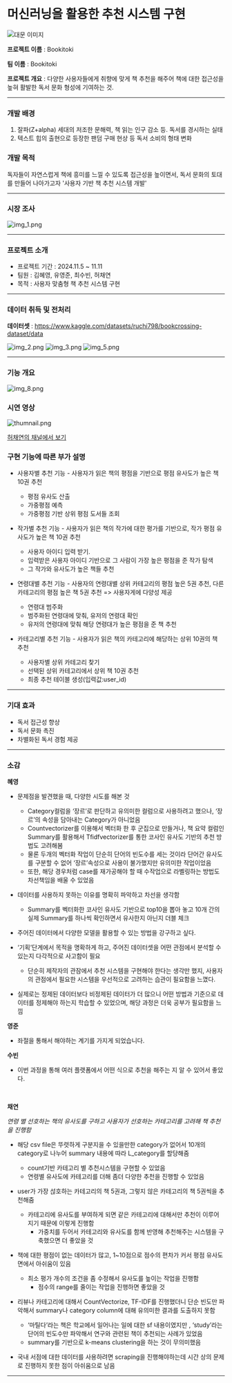 # 머신러닝을 활용한 추천 시스템 구현

![대문 이미지](readme_img/img.png)

**프로젝트 이름** : Bookitoki

**팀 이름** : Bookitoki

**프로젝트 개요** : 다양한 사용자들에게 취향에 맞게 책 추천을 해주어 책에 대한 접근성을 높혀 활발한 독서 문화 형성에 기여하는 것.

--------

### **개발 배경**
1. 잘파(Z+alpha) 세대의 저조한 문해력, 책 읽는 인구 감소 등. 독서를 경시하는 실태
2. 텍스트 힙의 출현으로 등장한 팬덤 구매 현상 등 독서 소비의 형태 변화

### **개발 목적**

독자들이 자연스럽게 책에 흥미를 느낄 수 있도록 접근성을 높이면서, 독서 문화의 토대를 만들어 나아가고자 '사용자 기반 책 추천 시스템 개발'

--------

### **시장 조사**

![img_1.png](readme_img/img_1.png)

-------

### **프로젝트 소개**
- 프로젝트 기간 : 2024.11.5 ~ 11.11
- 팀원 : 김혜영, 유영준, 최수빈, 허채연
- 목적 : 사용자 맞춤형 책 추천 시스템 구현

--------
### **데이터 취득 및 전처리**

**데이터셋** : https://www.kaggle.com/datasets/ruchi798/bookcrossing-dataset/data

![img_2.png](readme_img/img_2.png)
![img_3.png](readme_img/img_3.png)
![img_5.png](readme_img/img_5.png)

-----
### **기능 개요**

![img_8.png](readme_img/img_8.png)

### **시연 영상**

![thumnail.png](readme_img/thumbnail.png)

[허채연의 채널에서 보기](https://youtu.be/5isZXBsxde0?si=rtuoqrmcprs-fVtB)

### **구현 기능에 따른 부가 설명**

- 사용자별 추천 기능 - 사용자가 읽은 책의 평점을 기반으로 평점 유사도가 높은 책 10권 추천
  - 평점 유사도 산출
  - 가중평점 예측
  - 가중평점 기반 상위 평점 도서들 조회


- 작가별 추천 기능 - 사용자가 읽은 책의 작가에 대한 평가를 기반으로, 작가 평점 유사도가 높은 책 10권 추천
  - 사용자 아이디 입력 받기. 
  - 입력받은 사용자 아이디 기반으로 그 사람이 가장 높은 평점을 준 작가 탐색 
  - 그 작가와 유사도가 높은 책들 추천


- 연령대별 추천 기능 - 사용자의 연령대별 상위 카테고리의 평점 높은 5권 추천, 다른 카테고리의 평점 높은 책 5권 추천 => 사용자게에 다양성 제공

  - 연령대 범주화
  - 범주화된 연령대에 맞춰, 유저의 연령대 확인
  - 유저의 연령대에 맞춰 해당 연령대가 높은 평점을 준 책 추천


- 카테고리별 추천 기능 - 사용자가 읽은 책의 카테고리에 해당하는 상위 10권의 책 추천
  - 사용자별 상위 카테고리 찾기
  - 선택된 상위 카테고리에서 상위 책 10권 추천
  - 최종 추천 테이블 생성(입력값:user_id)

-----

### **기대 효과**

- 독서 접근성 향상
- 독서 문화 촉진
- 차별화된 독서 경험 제공

----
### **소감**


**혜영**
- 문제점을 발견했을 때, 다양한 시도를 해본 것
    - Category컬럼을 ‘장르’로 판단하고 유의미한 컬럼으로 사용하려고 했으나, ‘장르’의 속성을 담아내는 Category가 아니었음
    - Countvectorizer를 이용해서 벡터화 한 후 군집으로 만들거나, 책 요약 컬럼인 Summary를 활용해서 Tfidfvectorizer를 통한 코사인 유사도 기반의 추천 방법도 고려해봄
    - 물론 두개의 벡터화 작업이 단순히 단어의 빈도수를 세는 것이라 단어간 유사도를 구분할 수 없어 ‘장르’속성으로 사용이 불가했지만 유의미한 작업이었음
    - 또한, 해당 경우처럼 case를 재가공해야 할 때 수작업으로 라벨링하는 방법도 차선책임을 배울 수 있었음
- 데이터를 사용하지 못하는 이유를 명확히 파악하고 차선을 생각함
    - Summary를 벡터화한 코사인 유사도 기반으로 top10을 뽑아 놓고 10개 간의 실제 Summary를 하나씩 확인하면서 유사한지 아닌지 더블 체크
      
- 주어진 데이터에서 다양한 모델을 활용할 수 있는 방법을 강구하고 싶다.
- ‘기획’단계에서 목적을 명확하게 하고, 주어진 데이터셋을 어떤 관점에서 분석할 수 있는지 다각적으로 사고함이 필요
    - 단순히 제작자의 관잠에서 추천 시스템을 구현해야 한다는 생각만 했지, 사용자의 관점에서 필요한 시스템을 우선적으로 고려하는 습관이 필요함을 느꼈다.
- 실제로는 정제된 데이터보다 비정제된 데이터가 더 많으니 어떤 방법과 기준으로 데이터를 정제해야 하는지 학습할 수 있었으며, 해당 과정은 더욱 공부가 필요함을 느낌


  
**영준**
- 좌절을 통해서 해야하는 계기를 가지게 되었습니다.

**수빈**
- 이번 과정을 통해 여러 플랫폼에서 어떤 식으로 추천을 해주는 지 알 수 있어서 좋았다.

<br/>


**채연**


*연령 별 선호하는 책의 유사도를 구하고 사용자가 선호하는 카테고리를 고려해 책 추천을 진행함*

- 해당 csv file은 뚜렷하게 구분지을 수 있을만한 category가 없어서 10개의 category로 나누어 summary 내용에 따라 L_category를 할당해줌
    - count기반 카테고리 별 추천시스템을 구현할 수 있었음
    - 연령별 유사도에 카테고리를 더해 좀더 다양한 추천을 진행할 수 있었음

- user가 가장 섢호하는 카테고리의 책 5권과, 그렇지 않은 카테고리의 책 5권씩을 추천해줌
  - 카테고리에 유사도를 부여하게 되면 같은 카테고리에 대해서만 추천이 이루어지기 때문에 이렇게 진행함
    - 가중치를 두어서 카테고리와 유사도를 함께 반영해 추천해주는 시스템을 구축했으면 더 좋았을 것

- 책에 대한 평점이 없는 데이터가 많고, 1~10점으로 점수의 편차가 커서 평점 유사도 면에서 아쉬움이 있음
    - 최소 평가 개수의 조건을 좀 수정해서 유사도를 높이는 작업을 진행함
        - 점수의 range를 줄이는 작업을 진행하면 좋았을 것    

- 리뷰나 카테고리에 대해서 CountVectorize, TF-IDF를 진행했더니 단순 빈도만 파악해서 summary나 category column에 대해 유의미한 결과를 도출하지 못함
    - ‘마틸다’라는 책은 학교에서 일어나는 일에 대한 sf 내용이였지만 , ‘study’라는 단어의 빈도수만 파악해서 연구와 관련된 책이 추천되는 사례가 있었음
    - summary를 기반으로 k-means clustering을 하는 것이 무의미했음

- 국내 서점에 대한 데이터를 사용하려면 scraping을 진행해야하는데 시간 상의 문제로 진행하지 못한 점이 아쉬움으로 남음

---------
